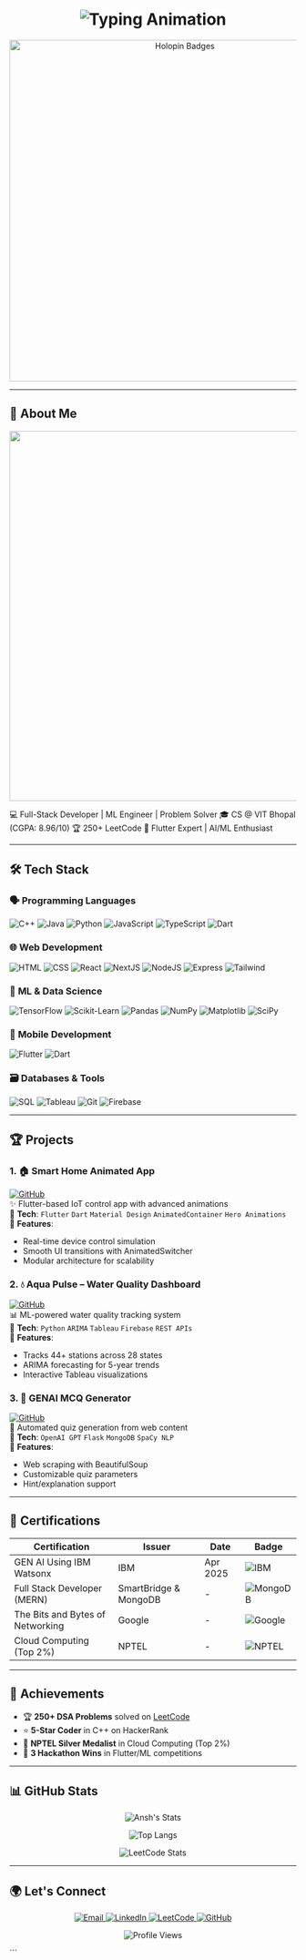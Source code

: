 <h1 align="center">
  <img src="https://readme-typing-svg.demolab.com?font=Fira+Code&weight=600&size=28&duration=3000&pause=500&color=20C20E&center=true&vCenter=true&width=500&lines=%F0%9F%A4%97%20Hey%20World!%20I'm%20Ansh%20Agarwal;%F0%9F%92%BB%20Full-Stack%20%7C%20ML%20%7C%20DSA%20Ninja;%F0%9F%8E%89%20Turning%20coffee%20into%20code..." alt="Typing Animation" />
</h1>

<p align="center">
  <a href="https://holopin.io/@anshag45">
    <img src="https://holopin.me/anshag45" alt="Holopin Badges" width="600"/>
  </a>
</p>

---

## 🌟 **About Me**
<p align="center">
  <img src="https://media.giphy.com/media/qgQUggAC3Pfv687qPC/giphy.gif" width="650"/>
</p>


💻 Full-Stack Developer | ML Engineer | Problem Solver
🎓 CS @ VIT Bhopal (CGPA: 8.96/10) 
🏆 250+ LeetCode 
📱 Flutter Expert | AI/ML Enthusiast

---

## 🛠 **Tech Stack**

### 🗣️ **Programming Languages**
<p>
  <img src="https://img.shields.io/badge/C++-00599C?style=for-the-badge&logo=c%2B%2B&logoColor=white" alt="C++"/>
  <img src="https://img.shields.io/badge/Java-ED8B00?style=for-the-badge&logo=openjdk&logoColor=white" alt="Java"/>
  <img src="https://img.shields.io/badge/Python-3776AB?style=for-the-badge&logo=python&logoColor=white" alt="Python"/>
  <img src="https://img.shields.io/badge/JavaScript-F7DF1E?style=for-the-badge&logo=javascript&logoColor=black" alt="JavaScript"/>
  <img src="https://img.shields.io/badge/TypeScript-3178C6?style=for-the-badge&logo=typescript&logoColor=white" alt="TypeScript"/>
  <img src="https://img.shields.io/badge/Dart-0175C2?style=for-the-badge&logo=dart&logoColor=white" alt="Dart"/>
</p>

### 🌐 **Web Development**
<p>
  <img src="https://img.shields.io/badge/HTML5-E34F26?style=for-the-badge&logo=html5&logoColor=white" alt="HTML"/>
  <img src="https://img.shields.io/badge/CSS3-1572B6?style=for-the-badge&logo=css3&logoColor=white" alt="CSS"/>
  <img src="https://img.shields.io/badge/React-61DAFB?style=for-the-badge&logo=react&logoColor=black" alt="React"/>
  <img src="https://img.shields.io/badge/Next.js-000000?style=for-the-badge&logo=next.js&logoColor=white" alt="NextJS"/>
  <img src="https://img.shields.io/badge/Node.js-339933?style=for-the-badge&logo=nodedotjs&logoColor=white" alt="NodeJS"/>
  <img src="https://img.shields.io/badge/Express-000000?style=for-the-badge&logo=express&logoColor=white" alt="Express"/>
  <img src="https://img.shields.io/badge/Tailwind_CSS-06B6D4?style=for-the-badge&logo=tailwind-css&logoColor=white" alt="Tailwind"/>
</p>

### 🤖 **ML & Data Science**
<p>
  <img src="https://img.shields.io/badge/TensorFlow-FF6F00?style=for-the-badge&logo=tensorflow&logoColor=white" alt="TensorFlow"/>
  <img src="https://img.shields.io/badge/scikit_learn-F7931E?style=for-the-badge&logo=scikit-learn&logoColor=white" alt="Scikit-Learn"/>
  <img src="https://img.shields.io/badge/Pandas-150458?style=for-the-badge&logo=pandas&logoColor=white" alt="Pandas"/>
  <img src="https://img.shields.io/badge/NumPy-013243?style=for-the-badge&logo=numpy&logoColor=white" alt="NumPy"/>
  <img src="https://img.shields.io/badge/Matplotlib-11557C?style=for-the-badge&logo=python&logoColor=white" alt="Matplotlib"/>
  <img src="https://img.shields.io/badge/SciPy-8CAAE6?style=for-the-badge&logo=scipy&logoColor=white" alt="SciPy"/>
</p>

### 📱 **Mobile Development**
<p>
  <img src="https://img.shields.io/badge/Flutter-02569B?style=for-the-badge&logo=flutter&logoColor=white" alt="Flutter"/>
  <img src="https://img.shields.io/badge/Dart-0175C2?style=for-the-badge&logo=dart&logoColor=white" alt="Dart"/>
</p>

### 🗃️ **Databases & Tools**
<p>
  <img src="https://img.shields.io/badge/SQL-4479A1?style=for-the-badge&logo=mysql&logoColor=white" alt="SQL"/>
  <img src="https://img.shields.io/badge/Tableau-E97627?style=for-the-badge&logo=tableau&logoColor=white" alt="Tableau"/>
  <img src="https://img.shields.io/badge/Git-F05032?style=for-the-badge&logo=git&logoColor=white" alt="Git"/>
  <img src="https://img.shields.io/badge/Firebase-FFCA28?style=for-the-badge&logo=firebase&logoColor=black" alt="Firebase"/>
</p>

---

## 🏆 **Projects**

### 1. 🏠 **Smart Home Animated App**  
[![GitHub](https://img.shields.io/badge/View_Repo-181717?style=for-the-badge&logo=github)](https://github.com/Anshag45/Smart-Home-Animated-App-using-Flutter)  
✨ Flutter-based IoT control app with advanced animations  
🔧 **Tech**: `Flutter` `Dart` `Material Design` `AnimatedContainer` `Hero Animations`  
📌 **Features**:  
- Real-time device control simulation  
- Smooth UI transitions with AnimatedSwitcher  
- Modular architecture for scalability  

### 2. 💧 **Aqua Pulse – Water Quality Dashboard**  
[![GitHub](https://img.shields.io/badge/View_Repo-181717?style=for-the-badge&logo=github)](https://github.com/Anshag45/Aqua-Pulse)  
📊 ML-powered water quality tracking system  
🔧 **Tech**: `Python` `ARIMA` `Tableau` `Firebase` `REST APIs`  
📌 **Features**:  
- Tracks 44+ stations across 28 states  
- ARIMA forecasting for 5-year trends  
- Interactive Tableau visualizations  

### 3. 🧠 **GENAI MCQ Generator**  
[![GitHub](https://img.shields.io/badge/View_Repo-181717?style=for-the-badge&logo=github)](https://github.com/Anshag45/GENAI_Project-Advanced-MCQ-Generator)  
🤖 Automated quiz generation from web content  
🔧 **Tech**: `OpenAI GPT` `Flask` `MongoDB` `SpaCy NLP`  
📌 **Features**:  
- Web scraping with BeautifulSoup  
- Customizable quiz parameters  
- Hint/explanation support  

---

## 📜 **Certifications**

| **Certification** | **Issuer** | **Date** | **Badge** |
|-------------------|------------|----------|-----------|
| GEN AI Using IBM Watsonx | IBM | Apr 2025 | ![IBM](https://img.shields.io/badge/-IBM-052FAD?style=flat-square) |
| Full Stack Developer (MERN) | SmartBridge & MongoDB | - | ![MongoDB](https://img.shields.io/badge/-MongoDB-47A248?style=flat-square) |
| The Bits and Bytes of Networking | Google | - | ![Google](https://img.shields.io/badge/-Google-4285F4?style=flat-square) |
| Cloud Computing (Top 2%) | NPTEL | - | ![NPTEL](https://img.shields.io/badge/-NPTEL-2B6790?style=flat-square) |

---

## 🏅 **Achievements**
- 🏆 **250+ DSA Problems** solved on [LeetCode](https://leetcode.com/u/agarwalansh651/)  
- ⭐ **5-Star Coder** in C++ on HackerRank  
- 🥈 **NPTEL Silver Medalist** in Cloud Computing (Top 2%)  
- 🚀 **3 Hackathon Wins** in Flutter/ML competitions  

---

## 📊 **GitHub Stats**
<div align="center">
  
![Ansh's Stats](https://github-readme-stats.vercel.app/api?username=Anshag45&show_icons=true&theme=radical&hide_border=true&include_all_commits=true)

![Top Langs](https://github-readme-stats.vercel.app/api/top-langs/?username=Anshag45&layout=compact&theme=radical&hide_border=true)

![LeetCode Stats](https://leetcard.jacoblin.cool/agarwalansh651?theme=dark&font=Roboto)

</div>

---

## 🌍 **Let's Connect**
<p align="center">
  <a href="mailto:agarwalansh651@gmail.com">
    <img src="https://img.shields.io/badge/Gmail-D14836?style=for-the-badge&logo=gmail&logoColor=white" alt="Email"/>
  </a>
  <a href="https://linkedin.com/in/anshag45">
    <img src="https://img.shields.io/badge/LinkedIn-0077B5?style=for-the-badge&logo=linkedin&logoColor=white" alt="LinkedIn"/>
  </a>
  <a href="https://leetcode.com/u/agarwalansh651/">
    <img src="https://img.shields.io/badge/-LeetCode-FFA116?style=for-the-badge&logo=leetcode&logoColor=black" alt="LeetCode"/>
  </a>
  <a href="https://github.com/Anshag45">
    <img src="https://img.shields.io/badge/GitHub-181717?style=for-the-badge&logo=github&logoColor=white" alt="GitHub"/>
  </a>
</p>

<p align="center">
  <img src="https://komarev.com/ghpvc/?username=Anshag45&label=Profile+Views&color=blueviolet&style=flat" alt="Profile Views"/>
</p>
```


